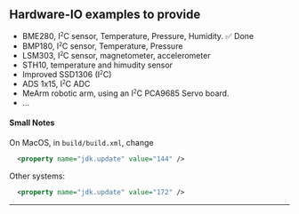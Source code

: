 ## Hardware-IO examples to provide

- BME280, I<small><sup>2</sup></small>C sensor, Temperature, Pressure, Humidity. &#9989; Done
- BMP180, I<small><sup>2</sup></small>C sensor, Temperature, Pressure
- LSM303, I<small><sup>2</sup></small>C sensor, magnetometer, accelerometer
- STH10, temperature and himudity sensor
- Improved SSD1306 (I<small><sup>2</sup></small>C)
- ADS 1x15, I<small><sup>2</sup></small>C ADC
- MeArm robotic arm, using an I<small><sup>2</sup></small>C PCA9685 Servo board.
- ...

#### Small Notes
On MacOS, in `build/build.xml`, change
```xml
  <property name="jdk.update" value="144" />
```
Other systems:
```xml
  <property name="jdk.update" value="172" />
```

---
